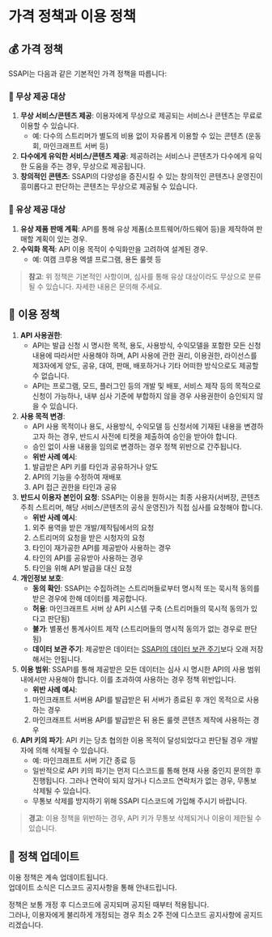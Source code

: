 # 가격 정책과 이용 정책

## 💰 가격 정책

SSAPI는 다음과 같은 기본적인 가격 정책을 따릅니다:

### 🎉 무상 제공 대상

1. **무상 서비스/콘텐츠 제공**: 이용자에게 무상으로 제공되는 서비스나 콘텐츠는 무료로 이용할 수 있습니다.
   * 예: 다수의 스트리머가 별도의 비용 없이 자유롭게 이용할 수 있는 콘텐츠 (운동회, 마인크래프트 서버 등)
2. **다수에게 유익한 서비스/콘텐츠 제공**: 제공하려는 서비스나 콘텐츠가 다수에게 유익한 도움을 주는 경우, 무상으로 제공됩니다.
3. **창의적인 콘텐츠**: SSAPI의 다양성을 증진시킬 수 있는 창의적인 콘텐츠나 운영진이 흥미롭다고 판단하는 콘텐츠는 무상으로 제공될 수 있습니다.

### 💼 유상 제공 대상

1. **유상 제품 판매 계획**: API를 통해 유상 제품(소프트웨어/하드웨어 등)을 제작하여 판매할 계획이 있는 경우.
2. **수익화 목적**: API 이용 목적이 수익화만을 고려하여 설계된 경우.
   * 예: 여캠 크루용 엑셀 프로그램, 용돈 룰렛 등

> **참고**: 위 정책은 기본적인 사항이며, 심사를 통해 유상 대상이라도 무상으로 분류될 수 있습니다. 자세한 내용은 문의해 주세요.

## 📜 이용 정책
1. **API 사용권한**: 
   * API는 발급 신청 시 명시한 목적, 용도, 사용방식, 수익모델을 포함한 모든 신청 내용에 따라서만 사용해야 하며, API 사용에 관한 권리, 이용권한, 라이선스를 제3자에게 양도, 공유, 대여, 판매, 배포하거나 기타 어떠한 방식으로도 제공할 수 없습니다.
   * API는 프로그램, 모드, 플러그인 등의 개발 및 배포, 서비스 제작 등의 목적으로 신청이 가능하나, 내부 심사 기준에 부합하지 않을 경우 사용권한이 승인되지 않을 수 있습니다.
2. **사용 목적 변경**: 
   * API 사용 목적이나 용도, 사용방식, 수익모델 등 신청서에 기재된 내용을 변경하고자 하는 경우, 반드시 사전에 티켓을 제출하여 승인을 받아야 합니다.
   * 승인 없이 사용 내용을 임의로 변경하는 경우 정책 위반으로 간주됩니다.
   * **위반 사례 예시**:
    1. 발급받은 API 키를 타인과 공유하거나 양도
    2. API의 기능을 수정하여 재배포
    3. API 접근 권한을 타인과 공유
3. **반드시 이용자 본인이 요청**: SSAPI는 이용을 원하시는 최종 사용자(서버장, 콘텐츠 주최 스트리머, 해당 서비스/콘텐츠의 공식 운영진)가 직접 심사를 요청해야 합니다.
   * **위반 사례 예시**:
    1. 외주 용역을 받은 개발/제작팀에서의 요청
    2. 스트리머의 요청을 받은 시청자의 요청
    3. 타인이 재가공한 API를 제공받아 사용하는 경우
    4. 타인의 API를 공유받아 사용하는 경우
    5. 타인을 위해 API 발급을 대신 요청
4. **개인정보 보호**:
   * **동의 확인**: SSAPI는 수집하려는 스트리머들로부터 명시적 또는 묵시적 동의를 받은 경우에 한해 데이터를 제공합니다.
    - **허용**: 마인크래프트 서버 상 API 시스템 구축 (스트리머들의 묵시적 동의가 있다고 판단됨)
    - **불가**: 별풍선 통계사이트 제작 (스트리머들의 명시적 동의가 없는 경우로 판단됨)
   * **데이터 보관 주기**: 제공받은 데이터는 [SSAPI의 데이터 보관 주기](../extra-document/policy_data.md)보다 오래 저장해서는 안됩니다.
5. **이용 범위**: SSAPI를 통해 제공받은 모든 데이터는 심사 시 명시한 API의 사용 범위 내에서만 사용해야 합니다. 이를 초과하여 사용하는 경우 정책 위반입니다.
   * **위반 사례 예시**:
    1. 마인크래프트 서버용 API를 발급받은 뒤 서버가 종료된 후 개인 목적으로 사용하는 경우
    2. 마인크래프트 서버용 API를 발급받은 뒤 용돈 룰렛 콘텐츠 제작에 사용하는 경우
6. **API 키의 파기**: API 키는 당초 협의한 이용 목적이 달성되었다고 판단될 경우 개발자에 의해 삭제될 수 있습니다.
   * 예: 마인크래프트 서버 기간 종료 등
   * 일반적으로 API 키의 파기는 먼저 디스코드를 통해 현재 사용 중인지 문의한 후 진행됩니다. 그러나 연락이 되지 않거나 디스코드 연락처가 없는 경우, 무통보 삭제될 수 있습니다.
   * 무통보 삭제를 방지하기 위해 SSAPI 디스코드에 가입해 주시기 바랍니다.

> **경고**: 이용 정책을 위반하는 경우, API 키가 무통보 삭제되거나 이용이 제한될 수 있습니다.

## 🔄 정책 업데이트

이용 정책은 계속 업데이트됩니다.\
업데이트 소식은 디스코드 공지사항을 통해 안내드립니다.

정책은 보통 개정 후 디스코드에 공지되며 공지된 때부터 적용됩니다.\
그러나, 이용자에게 불리하게 개정되는 경우 최소 2주 전에 디스코드 공지사항에 공지드리겠습니다.
